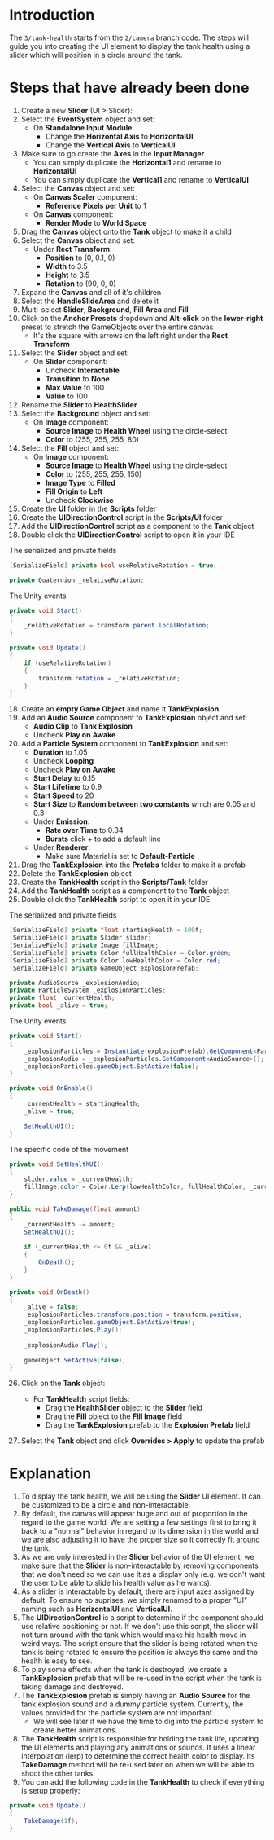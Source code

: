 # Introduction

The `3/tank-health` starts from the `2/camera` branch code. The steps will guide you into creating the UI element to display the tank health using a slider which will position in a circle around the tank.
# Steps that have already been done

1. Create a new **Slider** (UI > Slider):
2. Select the **EventSystem** object and set:
    * On **Standalone Input Module**:
        * Change the **Horizontal Axis** to **HorizontalUI**
        * Change the **Vertical Axis** to **VerticalUI**
3. Make sure to go create the **Axes** in the **Input Manager**
    * You can simply duplicate the **Horizontal1** and rename to **HorizontalUI**
    * You can simply duplicate the **Vertical1** and rename to **VerticalUI**
4. Select the **Canvas** object and set:
    * On **Canvas Scaler** component:
        * **Reference Pixels per Unit** to 1
    * On **Canvas** component:
        * **Render Mode** to **World Space**
5. Drag the **Canvas** object onto the **Tank** object to make it a child
6. Select the **Canvas** object and set:
    * Under **Rect Transform**:
        * **Position** to (0, 0.1, 0)
        * **Width** to 3.5
        * **Height** to 3.5
        * **Rotation** to (90, 0, 0)
7. Expand the **Canvas** and all of it's children
8. Select the **HandleSlideArea** and delete it
9. Multi-select **Slider**, **Background**, **Fill Area** and **Fill**
10. Click on the **Anchor Presets** dropdown and **Alt-click** on the **lower-right** preset to stretch the GameObjects over the entire canvas
    * It's the square with arrows on the left right under the **Rect Transform**
11. Select the **Slider** object and set:
    * On **Slider** component:
        * Uncheck **Interactable**
        * **Transition** to **None**
        * **Max Value** to 100
        * **Value** to 100
12. Rename the **Slider** to **HealthSlider**
13. Select the **Background** object and set:
    * On **Image** component:
        * **Source Image** to **Health Wheel** using the circle-select
        * **Color** to (255, 255, 255, 80)
14. Select the **Fill** object and set:
    * On **Image** component:
        * **Source Image** to **Health Wheel** using the circle-select
        * **Color** to (255, 255, 255, 150)
        * **Image Type** to **Filled**
        * **Fill Origin** to **Left**
        * Uncheck **Clockwise**
15. Create the **UI** folder in the **Scripts** folder
16. Create the **UIDirectionControl** script in the **Scripts/UI** folder
16. Add the **UIDirectionControl** script as a component to the **Tank** object
17. Double click the **UIDirectionControl** script to open it in your IDE

The serialized and private fields
```csharp
[SerializeField] private bool useRelativeRotation = true;

private Quaternion _relativeRotation;
```

The Unity events
```csharp
private void Start()
{
    _relativeRotation = transform.parent.localRotation;
}

private void Update()
{
    if (useRelativeRotation)
    {
        transform.rotation = _relativeRotation;
    }
}
```
18. Create an **empty Game Object** and name it **TankExplosion**
19. Add an **Audio Source** component to **TankExplosion** object and set:
    * **Audio Clip** to **Tank Explosion**
    * Uncheck **Play on Awake**
20. Add a **Particle System** component to **TankExplosion** and set:
    * **Duration** to 1.05
    * Uncheck **Looping**
    * Uncheck **Play on Awake**
    * **Start Delay** to 0.15
    * **Start Lifetime** to 0.9
    * **Start Speed** to 20
    * **Start Size** to **Random between two constants** which are 0.05 and 0.3
    * Under **Emission**:
        * **Rate over Time** to 0.34
        * **Bursts** click + to add a default line
    * Under **Renderer**:
        * Make sure Material is set to **Default-Particle**
21. Drag the **TankExplosion** into the **Prefabs** folder to make it a prefab
22. Delete the **TankExplosion** object
23. Create the **TankHealth** script in the **Scripts/Tank** folder
24. Add the **TankHealth** script as a component to the **Tank** object
25. Double click the **TankHealth** script to open it in your IDE

The serialized and private fields
```csharp
[SerializeField] private float startingHealth = 100f;
[SerializeField] private Slider slider;
[SerializeField] private Image fillImage;
[SerializeField] private Color fullHealthColor = Color.green;
[SerializeField] private Color lowHealthColor = Color.red;
[SerializeField] private GameObject explosionPrefab;

private AudioSource _explosionAudio;
private ParticleSystem _explosionParticles;
private float _currentHealth;
private bool _alive = true;
```

The Unity events
```csharp
private void Start()
{
    _explosionParticles = Instantiate(explosionPrefab).GetComponent<ParticleSystem>();
    _explosionAudio = _explosionParticles.GetComponent<AudioSource>();
    _explosionParticles.gameObject.SetActive(false);
}

private void OnEnable()
{
    _currentHealth = startingHealth;
    _alive = true;

    SetHealthUI();
}
```
The specific code of the movement
```csharp
private void SetHealthUI()
{
    slider.value = _currentHealth;
    fillImage.color = Color.Lerp(lowHealthColor, fullHealthColor, _currentHealth / startingHealth);
}

public void TakeDamage(float amount)
{
    _currentHealth -= amount;
    SetHealthUI();
    
    if (_currentHealth <= 0f && _alive)
    {
        OnDeath();
    }
}

private void OnDeath()
{
    _alive = false;
    _explosionParticles.transform.position = transform.position;
    _explosionParticles.gameObject.SetActive(true);
    _explosionParticles.Play();
    
    _explosionAudio.Play();
    
    gameObject.SetActive(false);
}
```

26. Click on the **Tank** object:
    * For **TankHealth** script fields:
        * Drag the **HealthSlider** object to the **Slider** field
        * Drag the **Fill** object to the **Fill Image** field
        * Drag the **TankExplosion** prefab to the **Explosion Prefab** field

27. Select the **Tank** object and click **Overrides > Apply** to update the prefab
# Explanation

1. To display the tank health, we will be using the **Slider** UI element. It can be customized to be a circle and non-interactable. 
2. By default, the canvas will appear huge and out of proportion in the regard to the game world. We are setting a few settings first to bring it back to a "normal" behavior in regard to its dimension in the world and we are also adjusting it to have the proper size so it correctly fit around the tank.
3. As we are only interested in the **Slider** behavior of the UI element, we make sure that the **Slider** is non-interactable by removing components that we don't need so we can use it as a display only (e.g. we don't want the user to be able to slide his health value as he wants).
4. As a slider is interactable by default, there are input axes assigned by default. To ensure no suprises, we simply renamed to a proper "UI" naming such as **HorizontalUI** and **VerticalUI**.
5. The **UIDirectionControl** is a script to determine if the component should use relative positioning or not. If we don't use this script, the slider will not turn around with the tank which would make his health move in weird ways. The script ensure that the slider is being rotated when the tank is being rotated to ensure the position is always the same and the health is easy to see.
6. To play some effects when the tank is destroyed, we create a **TankExplosion** prefab that will be re-used in the script when the tank is taking damage and destroyed. 
7. The **TankExplosion** prefab is simply having an **Audio Source** for the tank explosion sound and a dummy particle system. Currently, the values provided for the particle system are not important. 
    * We will see later if we have the time to dig into the particle system to create better animations.
8. The **TankHealth** script is responsible for holding the tank life, updating the UI elements and playing any animations or sounds. It uses a linear interpolation (lerp) to determine the correct health color to display. Its **TakeDamage** method will be re-used later on when we will be able to shoot the other tanks.
9. You can add the following code in the **TankHealth** to check if everything is setup properly:
```csharp
private void Update()
{
    TakeDamage(1f);
}
```